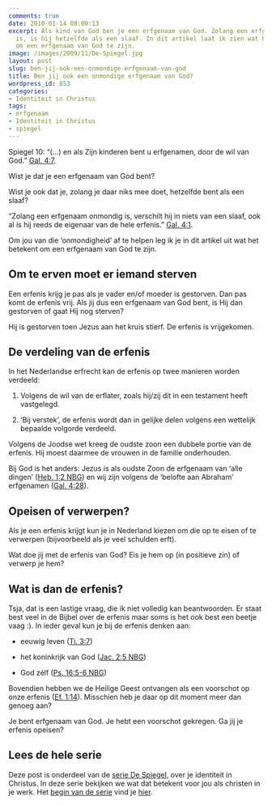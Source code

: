 ```yaml
---
comments: true
date: 2010-01-14 08:00:13
excerpt: Als kind van God ben je een erfgenaam van God. Zolang een erfgenaam onmondig
  is, is hij hetzelfde als een slaaf. In dit artikel laat ik zien wat het betekent
  om een erfgenaam van God te zijn.
image: /images/2009/11/De-Spiegel.jpg
layout: post
slug: ben-jij-ook-een-onmondige-erfgenaam-van-god
title: Ben jij ook een onmondige erfgenaam van God?
wordpress_id: 853
categories:
- Identiteit in Christus
tags:
- erfgenaam
- Identiteit in Christus
- spiegel
---
```


Spiegel 10: “(...) en als Zijn kinderen bent u erfgenamen, door de wil van God.” [Gal. 4:7](http://www.biblija.net/biblija.cgi?m=Galaten+4%3A7&id42=0&id18=1&pos=0&l=nl&set=10).

Wist je dat je een erfgenaam van God bent?

Wist je ook dat je, zolang je daar niks mee doet, hetzelfde bent als een slaaf?

“Zolang een erfgenaam onmondig is, verschilt hij in niets van een slaaf, ook al is hij reeds de eigenaar van de hele erfenis.” [Gal. 4:1](http://www.biblija.net/biblija.cgi?m=Galaten+4%3A1&id42=0&id18=1&pos=0&l=nl&set=10).

Om jou van die ‘onmondigheid’ af te helpen leg ik je in dit artikel uit wat het betekent om een erfgenaam van God te zijn.



## Om te erven moet er iemand sterven


Een erfenis krijg je pas als je vader en/of moeder is gestorven. Dan pas komt de erfenis vrij. Als jij dus een erfgenaam van God bent, is Hij dan gestorven of gaat Hij nog sterven?

Hij is gestorven toen Jezus aan het kruis stierf. De erfenis is vrijgekomen.





## De verdeling van de erfenis


In het Nederlandse erfrecht kan de erfenis op twee manieren worden verdeeld:



	
  1. Volgens de wil van de erflater, zoals hij/zij dit in een testament heeft vastgelegd.

	
  2. ‘Bij verstek’, de erfenis wordt dan in gelijke delen volgens een wettelijk bepaalde volgorde verdeeld.



Volgens de Joodse wet kreeg de oudste zoon een dubbele portie van de erfenis. Hij moest daarmee de vrouwen in de familie onderhouden.

Bij God is het anders: Jezus is als oudste Zoon de erfgenaam van ‘alle dingen’ ([Heb. 1:2 NBG](http://www.biblija.net/biblija.cgi?m=Hebr+1%3A2&id42=0&id16=1&pos=0&l=nl&set=10)) en wij zijn volgens de ‘belofte aan Abraham’ erfgenamen ([Gal. 4:28](http://www.biblija.net/biblija.cgi?m=Gal+4%3A28&id42=0&id18=1&pos=0&l=nl&set=10)).



## Opeisen of verwerpen?


Als je een erfenis krijgt kun je in Nederland kiezen om die op te eisen of te verwerpen (bijvoorbeeld als je veel schulden erft).

Wat doe jij met de erfenis van God? Eis je hem op (in positieve zin) of verwerp je hem?



## Wat is dan de erfenis?


Tsja, dat is een lastige vraag, die ik niet volledig kan beantwoorden. Er staat best veel in de Bijbel over de erfenis maar soms is het ook best een beetje vaag :). In ieder geval kun je bij de erfenis denken aan:



	
  * eeuwig leven ([Ti. 3:7](http://www.biblija.net/biblija.cgi?m=Titus+3%3A7&id42=0&id18=1&pos=0&l=nl&set=10))

	
  * het koninkrijk van God ([Jac. 2:5 NBG](http://www.biblija.net/biblija.cgi?m=jac+2%3A5&id42=0&id16=1&pos=0&l=nl&set=10))

	
  * God zélf ([Ps. 16:5-6 NBG](http://www.biblija.net/biblija.cgi?m=ps+16%3A5-6&id42=0&id16=1&pos=0&l=nl&set=10))



Bovendien hebben we de Heilige Geest ontvangen als een voorschot op onze erfenis ([Ef. 1:14](http://www.biblija.net/biblija.cgi?m=ef+1%3A14&id42=0&id18=1&pos=0&l=nl&set=10)). Misschien heb je daar op dit moment meer dan genoeg aan?

Je bent erfgenaam van God. Je hebt een voorschot gekregen. Ga jij je erfenis opeisen?



## Lees de hele serie


Deze post is onderdeel van de [serie De Spiegel](/2009/11/09/kijk-eens-wat-vaker-in-de-spiegel), over je identiteit in Christus. In deze serie bekijken we wat dat betekent voor jou als christen in je werk. Het [begin van de serie](/2009/11/09/kijk-eens-wat-vaker-in-de-spiegel) vind je [hier](/2009/11/09/kijk-eens-wat-vaker-in-de-spiegel).
